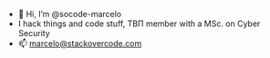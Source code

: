 - 👋 Hi, I’m @socode-marcelo
- I hack things and code stuff, ΤΒΠ member with a MSc. on Cyber Security
- 📫 marcelo@stackovercode.com
 
<!---
socode-marcelo/socode-marcelo is a ✨ special ✨ repository because its `README.md` (this file) appears on your GitHub profile.
You can click the Preview link to take a look at your changes.
--->